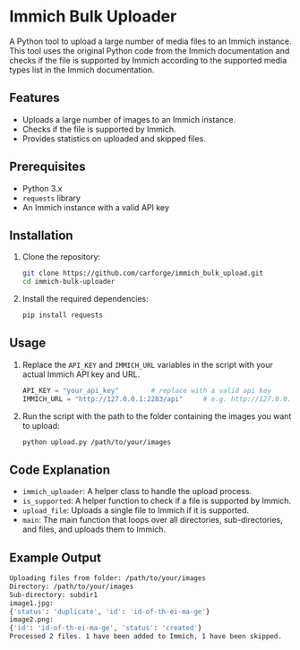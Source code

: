 # Immich Bulk Uploader

A Python tool to upload a large number of media files to an Immich instance. This tool uses the original Python code from the Immich documentation and checks if the file is supported by Immich according to the supported media types list in the Immich documentation.

## Features

- Uploads a large number of images to an Immich instance.
- Checks if the file is supported by Immich.
- Provides statistics on uploaded and skipped files.

## Prerequisites

- Python 3.x
- `requests` library
- An Immich instance with a valid API key

## Installation

1. Clone the repository:

    ```sh
    git clone https://github.com/carforge/immich_bulk_upload.git
    cd immich-bulk-uploader
    ```

2. Install the required dependencies:

    ```sh
    pip install requests
    ```

## Usage

1. Replace the `API_KEY` and `IMMICH_URL` variables in the script with your actual Immich API key and URL.

    ```python
    API_KEY = "your_api_key"        # replace with a valid api key
    IMMICH_URL = "http://127.0.0.1:2283/api"     # e.g. http://127.0.0.1:2283/api
    ```

2. Run the script with the path to the folder containing the images you want to upload:

    ```sh
    python upload.py /path/to/your/images
    ```

## Code Explanation

- `immich_uploader`: A helper class to handle the upload process.
- `is_supported`: A helper function to check if a file is supported by Immich.
- `upload_file`: Uploads a single file to Immich if it is supported.
- `main`: The main function that loops over all directories, sub-directories, and files, and uploads them to Immich.

## Example Output

```sh
Uploading files from folder: /path/to/your/images
Directory: /path/to/your/images
Sub-directory: subdir1
image1.jpg:
{'status': 'duplicate', 'id': 'id-of-th-ei-ma-ge'}
image2.png:
{'id': 'id-of-th-ei-ma-ge', 'status': 'created'}
Processed 2 files. 1 have been added to Immich, 1 have been skipped.
